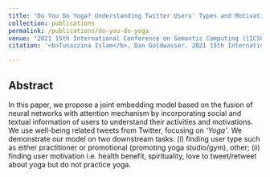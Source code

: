 ```yaml
---
title: "Do You Do Yoga? Understanding Twitter Users' Types and Motivations using Social and Textual Information"
collection: publications
permalink: /publications/do-you-do-yoga
venue: "2021 15th International Conference on Semantic Computing ([ICSC 2021](https://www.ieee-icsc.org/))"
citation: '<b>Tunazzina Islam</b>, Dan Goldwasser. 2021 15th International Conference on Semantic Computing (ICSC 2021). (To appear)'

--- 
```


## Abstract
In this paper, we propose a joint embedding model based on the fusion of neural networks with attention mechanism by incorporating social and textual information of users to understand their activities and motivations. We use well-being related tweets from Twitter, focusing on *'Yoga'*. We demonstrate our model on two downstream tasks: (i) finding user type such as either practitioner or promotional (promoting yoga studio/gym), other; (ii) finding user motivation i.e. health benefit, spirituality, love to tweet/retweet about yoga but do not practice yoga.
